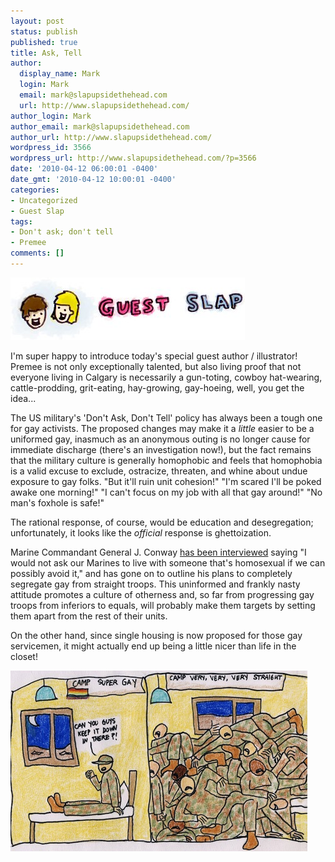 ```yaml
---
layout: post
status: publish
published: true
title: Ask, Tell
author:
  display_name: Mark
  login: Mark
  email: mark@slapupsidethehead.com
  url: http://www.slapupsidethehead.com/
author_login: Mark
author_email: mark@slapupsidethehead.com
author_url: http://www.slapupsidethehead.com/
wordpress_id: 3566
wordpress_url: http://www.slapupsidethehead.com/?p=3566
date: '2010-04-12 06:00:01 -0400'
date_gmt: '2010-04-12 10:00:01 -0400'
categories:
- Uncategorized
- Guest Slap
tags:
- Don't ask; don't tell
- Premee
comments: []
---
```

![Guest Slap](/wp-content/media/2007/09/guest-slap.jpg)

I'm super happy to introduce today's special guest author / illustrator! Premee is not only exceptionally talented, but also living proof that not everyone living in Calgary is necessarily a gun-toting, cowboy hat-wearing, cattle-prodding, grit-eating, hay-growing, gay-hoeing, well, you get the idea...

The US military's 'Don't Ask, Don't Tell' policy has always been a tough one for gay activists.  The proposed changes may make it a _little_ easier to be a uniformed gay, inasmuch as an anonymous outing is no longer cause for immediate discharge (there's an investigation now!), but the fact remains that the military culture is generally homophobic and feels that homophobia is a valid excuse to exclude, ostracize, threaten, and whine about undue exposure to gay folks.  "But it'll ruin unit cohesion!"  "I'm scared I'll be poked awake one morning!"  "I can't focus on my job with all that gay around!"  "No man's foxhole is safe!"

The rational response, of course, would be education and desegregation; unfortunately, it looks like the _official_ response is ghettoization.

Marine Commandant General J. Conway [has been interviewed](http://www.cnn.com/2010/US/03/26/marines.gay.housing/index.html "I mean, they'd be redecorating at all sorts of odd hours.") saying "I would not ask our Marines to live with someone that's homosexual if we can possibly avoid it," and has gone on to outline his plans to completely segregate gay from straight troops.  This uninformed and frankly nasty attitude promotes a culture of otherness and, so far from progressing gay troops from inferiors to equals, will probably make them targets by setting them apart from the rest of their units.

On the other hand, since single housing is now proposed for those gay servicemen, it might actually end up being a little nicer than life in the closet!

![Segregated rooms, one croweded, one lonely.](/wp-content/media/2010/04/guest-slap-colour.jpg "Is that a cartridge in your pocket, or you are just happy to see me?")

